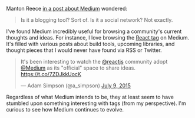 Manton Reece [in a post about Medium](http://www.manton.org/2015/08/startup-life-and-medium.html) wondered:

> Is it a blogging tool? Sort of. Is it a social network? Not exactly.

I've found Medium incredibly useful for browsing a community's current thoughts and ideas. For instance, I love browsing the [React tag](http://medium.com/tag/react) on Medium. It's filled with various posts about build tools, upcoming libraries, and thought pieces that I would never have found via RSS or Twitter.

> It's been interesting to watch the [@reactjs](https://twitter.com/reactjs) community adopt [@Medium](https://twitter.com/Medium) as its "official" space to share ideas. <https://t.co/7ZDJkkUocK>
> 
> — Adam Simpson (@a\_simpson) [July 9, 2015](https://twitter.com/a_simpson/status/619146036540538880)

Regardless of what Medium intends to be, they at least seem to have stumbled upon something interesting with tags (from my perspective). I'm curious to see how Medium continues to evolve.
